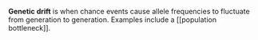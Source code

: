 **Genetic drift** is when chance events cause allele frequencies to fluctuate from generation to generation. Examples include a [[population bottleneck]].